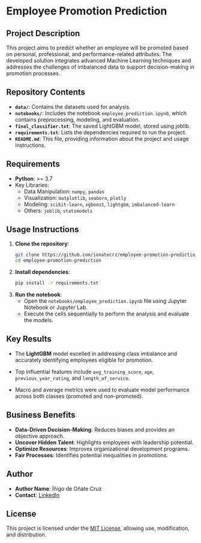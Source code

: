 
# Employee Promotion Prediction

## Project Description

This project aims to predict whether an employee will be promoted based on personal, professional, and performance-related attributes. The developed solution integrates advanced Machine Learning techniques and addresses the challenges of imbalanced data to support decision-making in promotion processes.

## Repository Contents

- **`data/`**: Contains the datasets used for analysis.
- **`notebooks/`**: Includes the notebook `employee_prediction.ipynb`, which contains preprocessing, modeling, and evaluation.
- **`final_classifier.txt`**: The saved LightGBM model, stored using joblib.
- **`requirements.txt`**: Lists the dependencies required to run the project.
- **`README.md`**: This file, providing information about the project and usage instructions.

## Requirements

- **Python**: >= 3.7
- Key Libraries:
  - Data Manipulation: `numpy`, `pandas`
  - Visualization: `matplotlib`, `seaborn`, `plotly`
  - Modeling: `scikit-learn`, `xgboost`, `lightgbm`, `imbalanced-learn`
  - Others: `joblib`, `statsmodels`

## Usage Instructions

1. **Clone the repository**:
   ```bash
   git clone https://github.com/ionatecrz/employee-promotion-prediction.git
   cd employee-promotion-prediction
   ```
2. **Install dependencies**:
   ```bash
   pip install -r requirements.txt
   ```
3. **Run the notebook**:
   - Open the `notebooks/employee_prediction.ipynb` file using Jupyter Notebook or Jupyter Lab.
   - Execute the cells sequentially to perform the analysis and evaluate the models.

## Key Results

- The **LightGBM** model excelled in addressing class imbalance and accurately identifying employees eligible for promotion.

- Top influential features include `avg_training_score`, `age`, `previous_year_rating`, and `length_of_service`.

- Macro and average metrics were used to evaluate model performance across both classes (promoted and non-promoted).

## Business Benefits

- **Data-Driven Decision-Making**: Reduces biases and provides an objective approach.
- **Uncover Hidden Talent**: Highlights employees with leadership potential.
- **Optimize Resources**: Improves organizational development programs.
- **Fair Processes**: Identifies potential inequalities in promotions.

## Author

- **Author Name**: Íñigo de Oñate Cruz
- **Contact**: [LinkedIn](https://www.linkedin.com/in/%C3%AD%C3%B1igo-de-o%C3%B1ate-cruz-855b55263/)

## License

This project is licensed under the [MIT License](LICENSE), allowing use, modification, and distribution.
